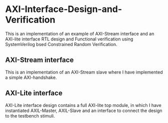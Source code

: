 # AXI-Interface-Design-and-Verification
This is an implementation of an example of AXI-Stream interface and an AXI-lite interface RTL design and Functional verification using SystemVerilog bsed Constrained Random Verification. 
## AXI-Stream interface 
This is an implementation of an AXI-Stream slave where I have implemented a simple AXI-handshake.
## AXI-Lite interface 
AXI-Lite interface design contains a full AXI-lite top module, in which I have instantiated AXIL-Master, AXIL-Slave and an interface to connect the design to the testbench stimuli.

